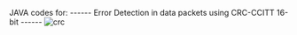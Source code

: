 JAVA codes for: 
------  Error Detection in data packets using CRC-CCITT 16-bit  ------
![crc](https://user-images.githubusercontent.com/68801236/108458474-bf015e00-729a-11eb-9e23-4ab3f792b96d.jpg)
